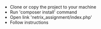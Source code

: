 - Clone or copy the project to your machine 
- Run 'composer install' command
- Open link 'netrix_assignment/index.php'
- Follow instructions
